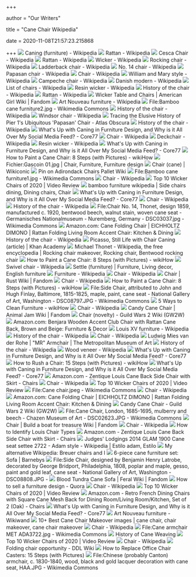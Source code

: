 +++
        
author = "Our Writers"
        
title = "Cane Chair Wikipedia"
        
date = 2020-11-08T21:57:23.215868
        
+++
[ ![](https://upload.wikimedia.org/wikipedia/commons/a/a6/Paul_Sandby_1759_cane_chair_weaver.jpg)](https://upload.wikimedia.org/wikipedia/commons/a/a6/Paul_Sandby_1759_cane_chair_weaver.jpg) Caning (furniture) - Wikipedia
[ ![](https://upload.wikimedia.org/wikipedia/commons/thumb/8/8f/066a_Josepinism_Style_Furniture.jpg/220px-066a_Josepinism_Style_Furniture.jpg)](https://upload.wikimedia.org/wikipedia/commons/thumb/8/8f/066a_Josepinism_Style_Furniture.jpg/220px-066a_Josepinism_Style_Furniture.jpg) Rattan - Wikipedia
[ ![](https://upload.wikimedia.org/wikipedia/commons/thumb/4/4a/Breuer_chair_2008.jpg/220px-Breuer_chair_2008.jpg)](https://upload.wikimedia.org/wikipedia/commons/thumb/4/4a/Breuer_chair_2008.jpg/220px-Breuer_chair_2008.jpg) Cesca Chair - Wikipedia
[ ![](https://upload.wikimedia.org/wikipedia/commons/thumb/a/a2/Rattan_chair.jpg/200px-Rattan_chair.jpg)](https://upload.wikimedia.org/wikipedia/commons/thumb/a/a2/Rattan_chair.jpg/200px-Rattan_chair.jpg) Rattan - Wikipedia
[ ![](https://upload.wikimedia.org/wikipedia/commons/4/4a/WickerCatPole.jpg)](https://upload.wikimedia.org/wikipedia/commons/4/4a/WickerCatPole.jpg) Wicker - Wikipedia
[ ![](https://upload.wikimedia.org/wikipedia/commons/3/38/Moravsk%C3%A1_galerie_02_-_Thonet-Mundus_k%C5%99eslo.jpg)](https://upload.wikimedia.org/wikipedia/commons/3/38/Moravsk%C3%A1_galerie_02_-_Thonet-Mundus_k%C5%99eslo.jpg) Rocking chair - Wikipedia
[ ![](https://upload.wikimedia.org/wikipedia/commons/b/b6/Ladderback_Chair.jpg)](https://upload.wikimedia.org/wikipedia/commons/b/b6/Ladderback_Chair.jpg) Ladderback chair - Wikipedia
[ ![](https://upload.wikimedia.org/wikipedia/commons/thumb/9/94/Thonet_Chair_No._14.JPG/170px-Thonet_Chair_No._14.JPG)](https://upload.wikimedia.org/wikipedia/commons/thumb/9/94/Thonet_Chair_No._14.JPG/170px-Thonet_Chair_No._14.JPG) No. 14 chair - Wikipedia
[ ![](https://upload.wikimedia.org/wikipedia/commons/5/59/Papsan_image.png)](https://upload.wikimedia.org/wikipedia/commons/5/59/Papsan_image.png) Papasan chair - Wikipedia
[ ![](https://upload.wikimedia.org/wikipedia/commons/c/c6/Set_of_fourteen_side_chairs_MET_DP110780.jpg)](https://upload.wikimedia.org/wikipedia/commons/c/c6/Set_of_fourteen_side_chairs_MET_DP110780.jpg) Chair - Wikipedia
[ ![](https://upload.wikimedia.org/wikipedia/commons/thumb/6/68/Side_Chair%2C_America%2C_c._1700%2C_walnut_and_cane_-_Brooklyn_Museum_-_DSC09086.JPG/220px-Side_Chair%2C_America%2C_c._1700%2C_walnut_and_cane_-_Brooklyn_Museum_-_DSC09086.JPG)](https://upload.wikimedia.org/wikipedia/commons/thumb/6/68/Side_Chair%2C_America%2C_c._1700%2C_walnut_and_cane_-_Brooklyn_Museum_-_DSC09086.JPG/220px-Side_Chair%2C_America%2C_c._1700%2C_walnut_and_cane_-_Brooklyn_Museum_-_DSC09086.JPG) William and Mary style - Wikipedia
[ ![](https://upload.wikimedia.org/wikipedia/commons/f/f2/Mahogany_Campeche_chair_from_the_Louisiana_State_Museum.png)](https://upload.wikimedia.org/wikipedia/commons/f/f2/Mahogany_Campeche_chair_from_the_Louisiana_State_Museum.png) Campeche chair - Wikipedia
[ ![](https://upload.wikimedia.org/wikipedia/commons/thumb/e/e5/Design_Museum_Copenhagen_2011_Danish_modern_chairs.jpg/300px-Design_Museum_Copenhagen_2011_Danish_modern_chairs.jpg)](https://upload.wikimedia.org/wikipedia/commons/thumb/e/e5/Design_Museum_Copenhagen_2011_Danish_modern_chairs.jpg/300px-Design_Museum_Copenhagen_2011_Danish_modern_chairs.jpg) Danish modern - Wikipedia
[ ![](https://upload.wikimedia.org/wikipedia/commons/thumb/c/c9/Adirondack_chair_25.jpg/220px-Adirondack_chair_25.jpg)](https://upload.wikimedia.org/wikipedia/commons/thumb/c/c9/Adirondack_chair_25.jpg/220px-Adirondack_chair_25.jpg) List of chairs - Wikipedia
[ ![](https://upload.wikimedia.org/wikipedia/commons/thumb/c/c8/Traditional_Wicker_Chair.jpg/220px-Traditional_Wicker_Chair.jpg)](https://upload.wikimedia.org/wikipedia/commons/thumb/c/c8/Traditional_Wicker_Chair.jpg/220px-Traditional_Wicker_Chair.jpg) Resin wicker - Wikipedia
[ ![](https://upload.wikimedia.org/wikipedia/en/thumb/9/9d/English_Side_Chair.jpg/250px-English_Side_Chair.jpg)](https://upload.wikimedia.org/wikipedia/en/thumb/9/9d/English_Side_Chair.jpg/250px-English_Side_Chair.jpg) History of the chair - Wikipedia
[ ![](https://upload.wikimedia.org/wikipedia/commons/6/60/Rattan_Cane_%285661053551%29.jpg)](https://upload.wikimedia.org/wikipedia/commons/6/60/Rattan_Cane_%285661053551%29.jpg) Rattan - Wikipedia
[ ![](https://static.wikia.nocookie.net/americangirl/images/7/7d/WickerTableandChairs.jpg/revision/latest?cb=20100110200202)](https://static.wikia.nocookie.net/americangirl/images/7/7d/WickerTableandChairs.jpg/revision/latest?cb=20100110200202) Wicker Table and Chairs | American Girl Wiki | Fandom
[ ![](https://upload.wikimedia.org/wikipedia/commons/thumb/c/ca/Armchair_model_718_F%2C_Otto_Wagner%2C_Vienna%2C_made_by_Gebruder_Thonet%2C_c._1905-1906%2C_beechwood%2C_aluminum%2C_caning_under_upholstery_-_Montreal_Museum_of_Fine_Arts_-_Montreal%2C_Canada_-_DSC09152.jpg/200px-thumbnail.jpg)](https://upload.wikimedia.org/wikipedia/commons/thumb/c/ca/Armchair_model_718_F%2C_Otto_Wagner%2C_Vienna%2C_made_by_Gebruder_Thonet%2C_c._1905-1906%2C_beechwood%2C_aluminum%2C_caning_under_upholstery_-_Montreal_Museum_of_Fine_Arts_-_Montreal%2C_Canada_-_DSC09152.jpg/200px-thumbnail.jpg) Art Nouveau furniture - Wikipedia
[ ![](https://upload.wikimedia.org/wikipedia/commons/b/bd/Bamboo_cane_furniture2.jpg)](https://upload.wikimedia.org/wikipedia/commons/b/bd/Bamboo_cane_furniture2.jpg) File:Bamboo cane furniture2.jpg - Wikimedia Commons
[ ![](https://upload.wikimedia.org/wikipedia/commons/thumb/9/91/Hetepheres_chair.jpg/250px-Hetepheres_chair.jpg)](https://upload.wikimedia.org/wikipedia/commons/thumb/9/91/Hetepheres_chair.jpg/250px-Hetepheres_chair.jpg) History of the chair - Wikipedia
[ ![](https://upload.wikimedia.org/wikipedia/en/a/a1/Windsor_Chair_Sack_Back_Armchair_cr.jpg)](https://upload.wikimedia.org/wikipedia/en/a/a1/Windsor_Chair_Sack_Back_Armchair_cr.jpg) Windsor chair - Wikipedia
[ ![](https://assets.atlasobscura.com/article_images/44008/image.jpg)](https://assets.atlasobscura.com/article_images/44008/image.jpg) Tracing the Elusive History of Pier 1's Ubiquitous 'Papasan' Chair - Atlas  Obscura
[ ![](https://upload.wikimedia.org/wikipedia/en/thumb/3/3d/ChairPhoto1369.JPG/200px-ChairPhoto1369.JPG)](https://upload.wikimedia.org/wikipedia/en/thumb/3/3d/ChairPhoto1369.JPG/200px-ChairPhoto1369.JPG) History of the chair - Wikipedia
[ ![](https://s3files.core77.com/blog/images/lead_n_spotlight/956012_lead_400_90299_.png)](https://s3files.core77.com/blog/images/lead_n_spotlight/956012_lead_400_90299_.png) What's Up with Caning in Furniture Design, and Why is it All Over My Social  Media Feed? - Core77
[ ![](https://upload.wikimedia.org/wikipedia/commons/thumb/6/62/Chair_leg.jpg/220px-Chair_leg.jpg)](https://upload.wikimedia.org/wikipedia/commons/thumb/6/62/Chair_leg.jpg/220px-Chair_leg.jpg) Chair - Wikipedia
[ ![](https://upload.wikimedia.org/wikipedia/commons/thumb/1/11/Deckchair_600.jpg/220px-Deckchair_600.jpg)](https://upload.wikimedia.org/wikipedia/commons/thumb/1/11/Deckchair_600.jpg/220px-Deckchair_600.jpg) Deckchair - Wikipedia
[ ![](https://upload.wikimedia.org/wikipedia/commons/thumb/e/e9/Resin_Wicker.jpg/1200px-Resin_Wicker.jpg)](https://upload.wikimedia.org/wikipedia/commons/thumb/e/e9/Resin_Wicker.jpg/1200px-Resin_Wicker.jpg) Resin wicker - Wikipedia
[ ![](https://s3files.core77.com/blog/images/lead_n_spotlight/956014_spotlight_90299_WqiNFwC6s.png)](https://s3files.core77.com/blog/images/lead_n_spotlight/956014_spotlight_90299_WqiNFwC6s.png) What's Up with Caning in Furniture Design, and Why is it All Over My Social  Media Feed? - Core77
[ ![](https://www.wikihow.com/images/thumb/2/2f/Paint-a-Cane-Chair-Step-8.jpg/aid1431585-v4-1200px-Paint-a-Cane-Chair-Step-8.jpg)](https://www.wikihow.com/images/thumb/2/2f/Paint-a-Cane-Chair-Step-8.jpg/aid1431585-v4-1200px-Paint-a-Cane-Chair-Step-8.jpg) How to Paint a Cane Chair: 8 Steps (with Pictures) - wikiHow
[ ![](https://i.pinimg.com/originals/5d/82/60/5d826087ce702b788a794e3580f96f45.jpg)](https://i.pinimg.com/originals/5d/82/60/5d826087ce702b788a794e3580f96f45.jpg) Fichier:Gascoin 01.jpg | Chair, Furniture, Furniture design
[ ![](http://wikiconic.com/wp-content/uploads/2016/02/Wegner_chair_wikiconic-690x460.png)](http://wikiconic.com/wp-content/uploads/2016/02/Wegner_chair_wikiconic-690x460.png) Chair (cane) | Wikiconic
[ ![](https://i.pinimg.com/236x/1d/27/69/1d27695006372b1c84f2edf90d477a01.jpg)](https://i.pinimg.com/236x/1d/27/69/1d27695006372b1c84f2edf90d477a01.jpg) Pin on Adirondack Chairs Pallet Wiki
[ ![](https://upload.wikimedia.org/wikipedia/commons/7/7b/Bamboo_cane_furniture1.jpg)](https://upload.wikimedia.org/wikipedia/commons/7/7b/Bamboo_cane_furniture1.jpg) File:Bamboo cane furniture1.jpg - Wikimedia Commons
[ ![](https://upload.wikimedia.org/wikipedia/commons/thumb/a/ac/Plastic_Tuinstoel.jpg/200px-Plastic_Tuinstoel.jpg)](https://upload.wikimedia.org/wikipedia/commons/thumb/a/ac/Plastic_Tuinstoel.jpg/200px-Plastic_Tuinstoel.jpg) Chair - Wikipedia
[ ![](https://images.ezvid.com/image/upload/c_scale,f_auto,h_720,q_auto:eco,w_1280/c_scale,h_720,l_q9e54clywik0eig2hysf,w_1280/white16by9_sqmvhu)](https://images.ezvid.com/image/upload/c_scale,f_auto,h_720,q_auto:eco,w_1280/c_scale,h_720,l_q9e54clywik0eig2hysf,w_1280/white16by9_sqmvhu) Top 10 Wicker Chairs of 2020 | Video Review
[ ![](https://i.pinimg.com/originals/e4/15/ef/e415ef5ffd1fbf7fe69b90bb4ab22988.png)](https://i.pinimg.com/originals/e4/15/ef/e415ef5ffd1fbf7fe69b90bb4ab22988.png) bamboo furniture wikipedia | Side chairs dining, Dining chairs, Chair
[ ![](https://s3files.core77.com/blog/images/955999_4_90299_bn88L_tfw.png)](https://s3files.core77.com/blog/images/955999_4_90299_bn88L_tfw.png) What's Up with Caning in Furniture Design, and Why is it All Over My Social  Media Feed? - Core77
[ ![](https://upload.wikimedia.org/wikipedia/commons/thumb/0/0a/SalisChair.jpg/170px-SalisChair.jpg)](https://upload.wikimedia.org/wikipedia/commons/thumb/0/0a/SalisChair.jpg/170px-SalisChair.jpg) Chair - Wikipedia
[ ![](https://upload.wikimedia.org/wikipedia/commons/thumb/2/29/Fauteuil_racine_Chine_Quianlong_musee_arts_asiatiques_Nice.jpg/250px-Fauteuil_racine_Chine_Quianlong_musee_arts_asiatiques_Nice.jpg)](https://upload.wikimedia.org/wikipedia/commons/thumb/2/29/Fauteuil_racine_Chine_Quianlong_musee_arts_asiatiques_Nice.jpg/250px-Fauteuil_racine_Chine_Quianlong_musee_arts_asiatiques_Nice.jpg) History of the chair - Wikipedia
[ ![](https://upload.wikimedia.org/wikipedia/commons/5/52/Chair_No._14%2C_Thonet%2C_design_1859%2C_manufactured_c._1920%2C_bentwood_beech%2C_walnut_stain%2C_woven_cane_seat_-_Germanisches_Nationalmuseum_-_Nuremberg%2C_Germany_-_DSC03037.jpg)](https://upload.wikimedia.org/wikipedia/commons/5/52/Chair_No._14%2C_Thonet%2C_design_1859%2C_manufactured_c._1920%2C_bentwood_beech%2C_walnut_stain%2C_woven_cane_seat_-_Germanisches_Nationalmuseum_-_Nuremberg%2C_Germany_-_DSC03037.jpg) File:Chair No. 14, Thonet, design 1859, manufactured c. 1920, bentwood  beech, walnut stain, woven cane seat - Germanisches Nationalmuseum -  Nuremberg, Germany - DSC03037.jpg - Wikimedia Commons
[ ![](https://images-na.ssl-images-amazon.com/images/I/810%2BZdSSyUL._AC_SX522_.jpg)](https://images-na.ssl-images-amazon.com/images/I/810%2BZdSSyUL._AC_SX522_.jpg) Amazon.com: Cane Folding Chair | EICHHOLTZ DIMONO | Rattan Folding Living  Room Accent Chair: Kitchen & Dining
[ ![](https://upload.wikimedia.org/wikipedia/commons/thumb/c/c8/19th_century_American_Armchair.jpg/250px-19th_century_American_Armchair.jpg)](https://upload.wikimedia.org/wikipedia/commons/thumb/c/c8/19th_century_American_Armchair.jpg/250px-19th_century_American_Armchair.jpg) History of the chair - Wikipedia
[ ![](https://cdn.kastatic.org/ka-perseus-images/e3a1e323785b7b5769ad4220b90adf980fc205e2.jpg)](https://cdn.kastatic.org/ka-perseus-images/e3a1e323785b7b5769ad4220b90adf980fc205e2.jpg) Picasso, Still Life with Chair Caning (article) | Khan Academy
[ ![](https://i.pinimg.com/originals/bf/09/83/bf09837e881b8961428778f766f78bf3.jpg)](https://i.pinimg.com/originals/bf/09/83/bf09837e881b8961428778f766f78bf3.jpg) Michael Thonet - Wikipedia, the free encyclopedia | Rocking chair makeover,  Rocking chair, Bentwood rocking chair
[ ![](https://www.wikihow.com/images/thumb/0/06/Paint-a-Cane-Chair-Step-1.jpg/v4-460px-Paint-a-Cane-Chair-Step-1.jpg.webp)](https://www.wikihow.com/images/thumb/0/06/Paint-a-Cane-Chair-Step-1.jpg/v4-460px-Paint-a-Cane-Chair-Step-1.jpg.webp) How to Paint a Cane Chair: 8 Steps (with Pictures) - wikiHow
[ ![](https://upload.wikimedia.org/wikipedia/commons/4/4b/Desk_chair.jpg)](https://upload.wikimedia.org/wikipedia/commons/4/4b/Desk_chair.jpg) Swivel chair - Wikipedia
[ ![](https://i.pinimg.com/originals/a5/d4/60/a5d460e9ce1dc1a6702635d5cde01eb4.jpg)](https://i.pinimg.com/originals/a5/d4/60/a5d460e9ce1dc1a6702635d5cde01eb4.jpg) Settle (furniture) | Furniture, Living decor, English furniture
[ ![](https://upload.wikimedia.org/wikipedia/commons/9/91/Couch_and_footstool_with_bone_carvings_and_glass_inlays_MET_DP142998.jpg)](https://upload.wikimedia.org/wikipedia/commons/9/91/Couch_and_footstool_with_bone_carvings_and_glass_inlays_MET_DP142998.jpg) Furniture - Wikipedia
[ ![](https://upload.wikimedia.org/wikipedia/commons/thumb/7/7f/VM_5091_in_a_small_hotel_in_Gaoqiao_Town%2C_Xiangshan_County%2C_Hubei.jpg/220px-VM_5091_in_a_small_hotel_in_Gaoqiao_Town%2C_Xiangshan_County%2C_Hubei.jpg)](https://upload.wikimedia.org/wikipedia/commons/thumb/7/7f/VM_5091_in_a_small_hotel_in_Gaoqiao_Town%2C_Xiangshan_County%2C_Hubei.jpg/220px-VM_5091_in_a_small_hotel_in_Gaoqiao_Town%2C_Xiangshan_County%2C_Hubei.jpg) Chair - Wikipedia
[ ![](https://static.wikia.nocookie.net/play-rust/images/3/3c/Chair_icon.png/revision/latest?cb=20170301072948)](https://static.wikia.nocookie.net/play-rust/images/3/3c/Chair_icon.png/revision/latest?cb=20170301072948) Chair | Rust Wiki | Fandom
[ ![](https://upload.wikimedia.org/wikipedia/commons/thumb/1/1e/Cadeira_Palmetal_-_Modelo_I_-_Preta_-_Simples.jpg/170px-Cadeira_Palmetal_-_Modelo_I_-_Preta_-_Simples.jpg)](https://upload.wikimedia.org/wikipedia/commons/thumb/1/1e/Cadeira_Palmetal_-_Modelo_I_-_Preta_-_Simples.jpg/170px-Cadeira_Palmetal_-_Modelo_I_-_Preta_-_Simples.jpg) Chair - Wikipedia
[ ![](https://www.wikihow.com/images/thumb/f/fe/Paint-a-Cane-Chair-Step-2.jpg/v4-460px-Paint-a-Cane-Chair-Step-2.jpg.webp)](https://www.wikihow.com/images/thumb/f/fe/Paint-a-Cane-Chair-Step-2.jpg/v4-460px-Paint-a-Cane-Chair-Step-2.jpg.webp) How to Paint a Cane Chair: 8 Steps (with Pictures) - wikiHow
[ ![](https://upload.wikimedia.org/wikipedia/commons/c/c7/Side_Chair%2C_attributed_to_John_and_Hugh_Finlay%2C_Baltimore%2C_1815-1825%2C_maple%2C_paint%2C_cane_seat_-_National_Gallery_of_Art%2C_Washington_-_DSC08797.JPG)](https://upload.wikimedia.org/wikipedia/commons/c/c7/Side_Chair%2C_attributed_to_John_and_Hugh_Finlay%2C_Baltimore%2C_1815-1825%2C_maple%2C_paint%2C_cane_seat_-_National_Gallery_of_Art%2C_Washington_-_DSC08797.JPG) File:Side Chair, attributed to John and Hugh Finlay, Baltimore, 1815-1825,  maple, paint, cane seat - National Gallery of Art, Washington -  DSC08797.JPG - Wikimedia Commons
[ ![](https://www.wikihow.com/images/thumb/6/6b/Clean-Furniture-Step-26-Version-3.jpg/aid1336401-v4-1200px-Clean-Furniture-Step-26-Version-3.jpg)](https://www.wikihow.com/images/thumb/6/6b/Clean-Furniture-Step-26-Version-3.jpg/aid1336401-v4-1200px-Clean-Furniture-Step-26-Version-3.jpg) 5 Ways to Clean Furniture - wikiHow
[ ![](https://upload.wikimedia.org/wikipedia/commons/thumb/a/a3/MexicanChairs.jpg/220px-MexicanChairs.jpg)](https://upload.wikimedia.org/wikipedia/commons/thumb/a/a3/MexicanChairs.jpg/220px-MexicanChairs.jpg) Chair - Wikipedia
[ ![](https://static.wikia.nocookie.net/animaljam/images/a/a2/Candy_Cane_Chair_1.png/revision/latest/top-crop/width/360/height/450?cb=20181208175225)](https://static.wikia.nocookie.net/animaljam/images/a/a2/Candy_Cane_Chair_1.png/revision/latest/top-crop/width/360/height/450?cb=20181208175225) Candy Cane Chair | Animal Jam Wiki | Fandom
[ ![](https://wiki.guildwars2.com/images/c/c6/Fancy_Chair.jpg)](https://wiki.guildwars2.com/images/c/c6/Fancy_Chair.jpg) Chair (novelty) - Guild Wars 2 Wiki (GW2W)
[ ![](https://images-na.ssl-images-amazon.com/images/I/81LjSZkmvbL._AC_SX569_.jpg)](https://images-na.ssl-images-amazon.com/images/I/81LjSZkmvbL._AC_SX569_.jpg) Amazon.com: Benjara Wooden Accent Club Chair with Rattan Cane Back, Brown  and Beige: Furniture & Decor
[ ![](https://upload.wikimedia.org/wikipedia/commons/thumb/e/e9/Commode_MET_DP105696.jpg/300px-Commode_MET_DP105696.jpg)](https://upload.wikimedia.org/wikipedia/commons/thumb/e/e9/Commode_MET_DP105696.jpg/300px-Commode_MET_DP105696.jpg) Louis XV furniture - Wikipedia
[ ![](https://upload.wikimedia.org/wikipedia/commons/thumb/f/f9/Gynaeceum_scene_Louvre_MN558.jpg/220px-Gynaeceum_scene_Louvre_MN558.jpg)](https://upload.wikimedia.org/wikipedia/commons/thumb/f/f9/Gynaeceum_scene_Louvre_MN558.jpg/220px-Gynaeceum_scene_Louvre_MN558.jpg) History of the chair - Wikipedia
[ ![](https://upload.wikimedia.org/wikipedia/commons/thumb/3/34/Stainless_Steel_Laboratory_Pneumatic_Chair_with_wheels.jpg/170px-Stainless_Steel_Laboratory_Pneumatic_Chair_with_wheels.jpg)](https://upload.wikimedia.org/wikipedia/commons/thumb/3/34/Stainless_Steel_Laboratory_Pneumatic_Chair_with_wheels.jpg/170px-Stainless_Steel_Laboratory_Pneumatic_Chair_with_wheels.jpg) Chair - Wikipedia
[ ![](https://collectionapi.metmuseum.org/api/collection/v1/iiif/482117/1004958/restricted)](https://collectionapi.metmuseum.org/api/collection/v1/iiif/482117/1004958/restricted) Ludwig Mies van der Rohe | "MR" Armchair | The Metropolitan Museum of Art
[ ![](https://upload.wikimedia.org/wikipedia/commons/thumb/6/62/Walraversijde09.jpg/250px-Walraversijde09.jpg)](https://upload.wikimedia.org/wikipedia/commons/thumb/6/62/Walraversijde09.jpg/250px-Walraversijde09.jpg) History of the chair - Wikipedia
[ ![](https://upload.wikimedia.org/wikipedia/commons/thumb/e/ea/RCA_Dimensia_wood_grain_veneer_cabinet.JPG/1200px-RCA_Dimensia_wood_grain_veneer_cabinet.JPG)](https://upload.wikimedia.org/wikipedia/commons/thumb/e/ea/RCA_Dimensia_wood_grain_veneer_cabinet.JPG/1200px-RCA_Dimensia_wood_grain_veneer_cabinet.JPG) Wood veneer - Wikipedia
[ ![](https://s3files.core77.com/blog/images/955996_4_90299_SL5bMBUMo.png)](https://s3files.core77.com/blog/images/955996_4_90299_SL5bMBUMo.png) What's Up with Caning in Furniture Design, and Why is it All Over My Social  Media Feed? - Core77
[ ![](https://www.wikihow.com/images/thumb/0/0d/Rush-a-Chair-Step-15.jpg/aid704279-v4-1200px-Rush-a-Chair-Step-15.jpg)](https://www.wikihow.com/images/thumb/0/0d/Rush-a-Chair-Step-15.jpg/aid704279-v4-1200px-Rush-a-Chair-Step-15.jpg) How to Rush a Chair: 15 Steps (with Pictures) - wikiHow
[ ![](https://s3files.core77.com/blog/images/955993_4_90299_JC_icO8qI.png)](https://s3files.core77.com/blog/images/955993_4_90299_JC_icO8qI.png) What's Up with Caning in Furniture Design, and Why is it All Over My Social  Media Feed? - Core77
[ ![](https://m.media-amazon.com/images/I/41ZwWECP-4L._AC_UL400_.jpg)](https://m.media-amazon.com/images/I/41ZwWECP-4L._AC_UL400_.jpg) Amazon.com - Zentique Louis Cane Back Side Chair with Skirt - Chairs
[ ![](https://upload.wikimedia.org/wikipedia/commons/thumb/5/52/%27_Sacco.jpg/200px-%27_Sacco.jpg)](https://upload.wikimedia.org/wikipedia/commons/thumb/5/52/%27_Sacco.jpg/200px-%27_Sacco.jpg) Chair - Wikipedia
[ ![](https://images.ezvid.com/image/upload/c_limit,h_280,q_90,w_280/c_pad,h_280,l_q9e54clywik0eig2hysf,w_280/white16by9_sqmvhu.jpg)](https://images.ezvid.com/image/upload/c_limit,h_280,q_90,w_280/c_pad,h_280,l_q9e54clywik0eig2hysf,w_280/white16by9_sqmvhu.jpg) Top 10 Wicker Chairs of 2020 | Video Review
[ ![](https://upload.wikimedia.org/wikipedia/commons/thumb/2/2e/Cane_chair.jpeg/1200px-Cane_chair.jpeg)](https://upload.wikimedia.org/wikipedia/commons/thumb/2/2e/Cane_chair.jpeg/1200px-Cane_chair.jpeg) File:Cane chair.jpeg - Wikimedia Commons
[ ![](https://upload.wikimedia.org/wikipedia/commons/thumb/3/32/Plane_Leg_Room_Diagram.GIF/220px-Plane_Leg_Room_Diagram.GIF)](https://upload.wikimedia.org/wikipedia/commons/thumb/3/32/Plane_Leg_Room_Diagram.GIF/220px-Plane_Leg_Room_Diagram.GIF) Chair - Wikipedia
[ ![](https://m.media-amazon.com/images/I/81+5XQ7JDAL._AC_UL400_.jpg)](https://m.media-amazon.com/images/I/81+5XQ7JDAL._AC_UL400_.jpg) Amazon.com: Cane Folding Chair | EICHHOLTZ DIMONO | Rattan Folding Living  Room Accent Chair: Kitchen & Dining
[ ![](https://wiki.guildwars2.com/images/4/43/Candy_Cane_Chair_sylvari_male.jpg)](https://wiki.guildwars2.com/images/4/43/Candy_Cane_Chair_sylvari_male.jpg) Candy Cane Chair - Guild Wars 2 Wiki (GW2W)
[ ![](https://upload.wikimedia.org/wikipedia/commons/6/66/Cane_Chair%2C_London%2C_1685-1695%2C_mulberry_and_beech_-_Chazen_Museum_of_Art_-_DSC02623.JPG)](https://upload.wikimedia.org/wikipedia/commons/6/66/Cane_Chair%2C_London%2C_1685-1695%2C_mulberry_and_beech_-_Chazen_Museum_of_Art_-_DSC02623.JPG) File:Cane Chair, London, 1685-1695, mulberry and beech - Chazen Museum of  Art - DSC02623.JPG - Wikimedia Commons
[ ![](https://static.wikia.nocookie.net/build-a-boat-for-treasure/images/a/ae/Metal_Chair.png/revision/latest/top-crop/width/360/height/450?cb=20170822040949)](https://static.wikia.nocookie.net/build-a-boat-for-treasure/images/a/ae/Metal_Chair.png/revision/latest/top-crop/width/360/height/450?cb=20170822040949) Chair | Build a boat for treasure Wiki | Fandom
[ ![](https://upload.wikimedia.org/wikipedia/commons/thumb/8/81/Art_decoratifs-prie_dieu.jpg/220px-Art_decoratifs-prie_dieu.jpg)](https://upload.wikimedia.org/wikipedia/commons/thumb/8/81/Art_decoratifs-prie_dieu.jpg/220px-Art_decoratifs-prie_dieu.jpg) Chair - Wikipedia
[ ![](https://okl.scene7.com/is/image/OKL/032917_LouisChair_5?wid=1066&op_sharpen=1)](https://okl.scene7.com/is/image/OKL/032917_LouisChair_5?wid=1066&op_sharpen=1) How to Identify Louis Chair Types
[ ![](https://images-na.ssl-images-amazon.com/images/I/41ZwWECP-4L._SR600%2C315_PIWhiteStrip%2CBottomLeft%2C0%2C35_SCLZZZZZZZ_FMpng_BG255%2C255%2C255.jpg)](https://images-na.ssl-images-amazon.com/images/I/41ZwWECP-4L._SR600%2C315_PIWhiteStrip%2CBottomLeft%2C0%2C35_SCLZZZZZZZ_FMpng_BG255%2C255%2C255.jpg) Amazon.com - Zentique Louis Cane Back Side Chair with Skirt - Chairs
[ ![](https://i.pinimg.com/originals/7f/54/1c/7f541cb09a424e562ff9dcb21af40c70.jpg)](https://i.pinimg.com/originals/7f/54/1c/7f541cb09a424e562ff9dcb21af40c70.jpg) Judges' Lodgings 2014 GLAM 1900 Cane seat settee 2722 - Adam style -  Wikipedia | Estilo adam, Estilo
[ ![](https://cdn10.bigcommerce.com/s-vj3z71/products/538/images/1298/Marcel_Breuer_Chair_Side_Honey_Oak_Cane_2014B__37660.1439536683.1280.1280.jpg?c=2)](https://cdn10.bigcommerce.com/s-vj3z71/products/538/images/1298/Marcel_Breuer_Chair_Side_Honey_Oak_Cane_2014B__37660.1439536683.1280.1280.jpg?c=2) My alternative Wikipedia: Breuer chairs and I
[ ![](https://barnebys.imgix.net/https%3A%2F%2Fassets.catawiki.nl%2Fassets%2F2020%2F7%2F13%2F9%2F8%2Fa%2F98a97857-d48d-4010-b18b-0c1254b390ab.jpg?auto=format%2Ccompress&crop=0&cs=tinysrgb&fit=crop&h=400&ixlib=php-2.3.0&trim=auto&w=400&s=1ae148a77743cb70163a86e7574d3466)](https://barnebys.imgix.net/https%3A%2F%2Fassets.catawiki.nl%2Fassets%2F2020%2F7%2F13%2F9%2F8%2Fa%2F98a97857-d48d-4010-b18b-0c1254b390ab.jpg?auto=format%2Ccompress&crop=0&cs=tinysrgb&fit=crop&h=400&ixlib=php-2.3.0&trim=auto&w=400&s=1ae148a77743cb70163a86e7574d3466) 6-piece cane furniture set: Sofa | Barnebys
[ ![](https://upload.wikimedia.org/wikipedia/commons/8/81/Side_Chair%2C_designed_by_Benjamin_Henry_Latrobe%2C_decorated_by_George_Bridport%2C_Philadelphia%2C_1808%2C_poplar_and_maple%2C_gesso%2C_paint_and_gold_leaf%2C_cane_seat_-_National_Gallery_of_Art%2C_Washington_-_DSC08808.JPG)](https://upload.wikimedia.org/wikipedia/commons/8/81/Side_Chair%2C_designed_by_Benjamin_Henry_Latrobe%2C_decorated_by_George_Bridport%2C_Philadelphia%2C_1808%2C_poplar_and_maple%2C_gesso%2C_paint_and_gold_leaf%2C_cane_seat_-_National_Gallery_of_Art%2C_Washington_-_DSC08808.JPG) File:Side Chair, designed by Benjamin Henry Latrobe, decorated by George  Bridport, Philadelphia, 1808, poplar and maple, gesso, paint and gold leaf, cane  seat - National Gallery of Art, Washington - DSC08808.JPG -
[ ![](https://static.wikia.nocookie.net/feral/images/0/01/Bloodtundra_canesofa.png/revision/latest/top-crop/width/360/height/450?cb=20200512012636)](https://static.wikia.nocookie.net/feral/images/0/01/Bloodtundra_canesofa.png/revision/latest/top-crop/width/360/height/450?cb=20200512012636) Blood Tundra Cane Sofa | Feral Wiki | Fandom
[ ![](https://qph.fs.quoracdn.net/main-qimg-3266cc9360d660da41fb4cba08469c2d)](https://qph.fs.quoracdn.net/main-qimg-3266cc9360d660da41fb4cba08469c2d) How to sell a furniture design - Quora
[ ![](https://upload.wikimedia.org/wikipedia/commons/thumb/d/dd/Pay2sit_SteveMann_SanFranciscoArtInstitute_2001.jpg/170px-Pay2sit_SteveMann_SanFranciscoArtInstitute_2001.jpg)](https://upload.wikimedia.org/wikipedia/commons/thumb/d/dd/Pay2sit_SteveMann_SanFranciscoArtInstitute_2001.jpg/170px-Pay2sit_SteveMann_SanFranciscoArtInstitute_2001.jpg) Chair - Wikipedia
[ ![](https://images.ezvid.com/image/upload/c_scale,f_auto,h_226,w_400/c_scale,h_226,l_prtvb8fhpumxnp5u3xud,w_400/q_auto:eco/white16by9_sqmvhu)](https://images.ezvid.com/image/upload/c_scale,f_auto,h_226,w_400/c_scale,h_226,l_prtvb8fhpumxnp5u3xud,w_400/q_auto:eco/white16by9_sqmvhu) Top 10 Wicker Chairs of 2020 | Video Review
[ ![](https://images-na.ssl-images-amazon.com/images/I/71ofrbVqwbL._AC_SL1500_.jpg)](https://images-na.ssl-images-amazon.com/images/I/71ofrbVqwbL._AC_SL1500_.jpg) Amazon.com - Retro French Dining Chairs with Square Cane Mesh Back for  Dining Room/Living Room/Kitchen, Set of 2 (Oak) - Chairs
[ ![](https://s3files.core77.com/blog/images/955998_4_90299_sgTjvL3EY.jpg)](https://s3files.core77.com/blog/images/955998_4_90299_sgTjvL3EY.jpg) What's Up with Caning in Furniture Design, and Why is it All Over My Social  Media Feed? - Core77
[ ![](https://upload.wikimedia.org/wikipedia/commons/thumb/9/95/Henry_van_de_velde%2C_scrittoio_e_poltroncina%2C_belgio_1898-99.JPG/400px-Henry_van_de_velde%2C_scrittoio_e_poltroncina%2C_belgio_1898-99.JPG)](https://upload.wikimedia.org/wikipedia/commons/thumb/9/95/Henry_van_de_velde%2C_scrittoio_e_poltroncina%2C_belgio_1898-99.JPG/400px-Henry_van_de_velde%2C_scrittoio_e_poltroncina%2C_belgio_1898-99.JPG) Art Nouveau furniture - Wikiwand
[ ![](https://i.pinimg.com/236x/99/42/b6/9942b6af878f43d14f3caadb6cf14e59--antique-sofa-antique-furniture.jpg)](https://i.pinimg.com/236x/99/42/b6/9942b6af878f43d14f3caadb6cf14e59--antique-sofa-antique-furniture.jpg) 10+ Best Cane Chair Makeover images | cane chair, chair makeover, cane chair  makeover
[ ![](https://upload.wikimedia.org/wikipedia/commons/thumb/7/7b/Paris_Chaises_jardin_des_Tuileries_2014.jpg/220px-Paris_Chaises_jardin_des_Tuileries_2014.jpg)](https://upload.wikimedia.org/wikipedia/commons/thumb/7/7b/Paris_Chaises_jardin_des_Tuileries_2014.jpg/220px-Paris_Chaises_jardin_des_Tuileries_2014.jpg) Chair - Wikipedia
[ ![](https://upload.wikimedia.org/wikipedia/commons/5/5e/Cane_armchair_MET_ADA3722.jpg)](https://upload.wikimedia.org/wikipedia/commons/5/5e/Cane_armchair_MET_ADA3722.jpg) File:Cane armchair MET ADA3722.jpg - Wikimedia Commons
[ ![](http://www.formerglory.co.uk/images/Cane-stage-6.jpg)](http://www.formerglory.co.uk/images/Cane-stage-6.jpg) History of Cane Weaving
[ ![](https://images.ezvid.com/image/upload/c_scale,f_auto,h_226,w_400/c_scale,h_226,l_skkyvcpgmopfapkx91cj,w_400/q_auto:eco/white16by9_sqmvhu)](https://images.ezvid.com/image/upload/c_scale,f_auto,h_226,w_400/c_scale,h_226,l_skkyvcpgmopfapkx91cj,w_400/q_auto:eco/white16by9_sqmvhu) Top 10 Wicker Chairs of 2020 | Video Review
[ ![](https://upload.wikimedia.org/wikipedia/commons/thumb/0/00/Arnaldo_Dell%27Ira._Sedia_stile_%27900%2C_1938.jpg/170px-Arnaldo_Dell%27Ira._Sedia_stile_%27900%2C_1938.jpg)](https://upload.wikimedia.org/wikipedia/commons/thumb/0/00/Arnaldo_Dell%27Ira._Sedia_stile_%27900%2C_1938.jpg/170px-Arnaldo_Dell%27Ira._Sedia_stile_%27900%2C_1938.jpg) Chair - Wikipedia
[ ![](https://wiki.ece.cmu.edu/ddl/images/thumb/Back_pack.PNG/500px-Back_pack.PNG)](https://wiki.ece.cmu.edu/ddl/images/thumb/Back_pack.PNG/500px-Back_pack.PNG) Folding chair opportunity - DDL Wiki
[ ![](https://www.wikihow.com/images/thumb/7/7d/Replace-Office-Chair-Casters-Step-15-Version-2.jpg/aid9914205-v4-1200px-Replace-Office-Chair-Casters-Step-15-Version-2.jpg)](https://www.wikihow.com/images/thumb/7/7d/Replace-Office-Chair-Casters-Step-15-Version-2.jpg/aid9914205-v4-1200px-Replace-Office-Chair-Casters-Step-15-Version-2.jpg) How to Replace Office Chair Casters: 15 Steps (with Pictures)
[ ![](https://upload.wikimedia.org/wikipedia/commons/2/26/Chinese_%28probably_Canton%29_armchair%2C_c._1830-1840%2C_wood%2C_black_and_gold_lacquer_decoration_with_cane_seat%2C_HAA.JPG)](https://upload.wikimedia.org/wikipedia/commons/2/26/Chinese_%28probably_Canton%29_armchair%2C_c._1830-1840%2C_wood%2C_black_and_gold_lacquer_decoration_with_cane_seat%2C_HAA.JPG) File:Chinese (probably Canton) armchair, c. 1830-1840, wood, black and gold  lacquer decoration with cane seat, HAA.JPG - Wikimedia Commons
